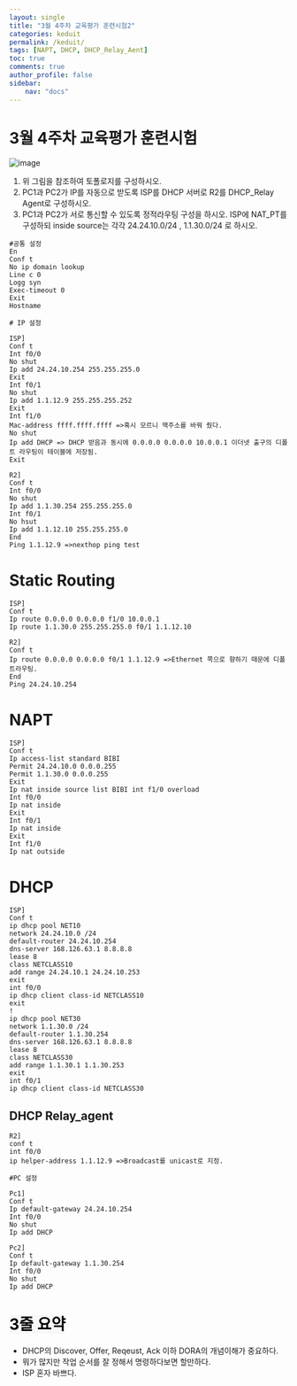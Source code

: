 ```yaml
---
layout: single
title: "3월 4주차 교육평가 훈련시험2"
categories: keduit
permalink: /keduit/
tags: [NAPT, DHCP, DHCP_Relay_Aent]
toc: true 
comments: true
author_profile: false
sidebar:
    nav: "docs"
---
```


# 3월 4주차 교육평가 훈련시험

![image](https://user-images.githubusercontent.com/128279031/227464728-f08c9966-5402-4683-9d61-c2a46194a9f5.png)
1. 위 그림을 참조하여 토폴로지를 구성하시오.
2. PC1과 PC2가 IP를 자동으로 받도록 ISP를 DHCP 서버로 R2를 DHCP_Relay Agent로 구성하시오.
3. PC1과 PC2가 서로 통신할 수 있도록 정적라우팅 구성을 하시오.
ISP에 NAT_PT를 구성하되 inside source는 각각 24.24.10.0/24 , 1.1.30.0/24 로 하시오.

```
#공통 설정
En
Conf t
No ip domain lookup
Line c 0
Logg syn
Exec-timeout 0
Exit
Hostname
```

```
# IP 설정

ISP]
Conf t
Int f0/0
No shut 
Ip add 24.24.10.254 255.255.255.0
Exit
Int f0/1
No shut
Ip add 1.1.12.9 255.255.255.252
Exit
Int f1/0
Mac-address ffff.ffff.ffff =>혹시 모르니 맥주소를 바꿔 줬다.
No shut
Ip add DHCP => DHCP 받음과 동시에 0.0.0.0 0.0.0.0 10.0.0.1 이더넷 출구의 디폴트 라우팅이 테이블에 저장됨.
Exit

R2]
Conf t
Int f0/0
No shut
Ip add 1.1.30.254 255.255.255.0
Int f0/1
No hsut
Ip add 1.1.12.10 255.255.255.0
End
Ping 1.1.12.9 =>nexthop ping test
```

# Static Routing

```
ISP]
Conf t
Ip route 0.0.0.0 0.0.0.0 f1/0 10.0.0.1
Ip route 1.1.30.0 255.255.255.0 f0/1 1.1.12.10

R2]
Conf t
Ip route 0.0.0.0 0.0.0.0 f0/1 1.1.12.9 =>Ethernet 쪽으로 향하기 때문에 디폴트라우팅.
End
Ping 24.24.10.254
```

# NAPT

```
ISP]
Conf t
Ip access-list standard BIBI
Permit 24.24.10.0 0.0.0.255
Permit 1.1.30.0 0.0.0.255
Exit
Ip nat inside source list BIBI int f1/0 overload
Int f0/0
Ip nat inside
Exit
Int f0/1
Ip nat inside
Exit
Int f1/0
Ip nat outside
```

# DHCP

```
ISP]
Conf t
ip dhcp pool NET10
network 24.24.10.0 /24
default-router 24.24.10.254
dns-server 168.126.63.1 8.8.8.8
lease 8
class NETCLASS10
add range 24.24.10.1 24.24.10.253
exit
int f0/0
ip dhcp client class-id NETCLASS10
exit
!
ip dhcp pool NET30
network 1.1.30.0 /24
default-router 1.1.30.254
dns-server 168.126.63.1 8.8.8.8
lease 8
class NETCLASS30
add range 1.1.30.1 1.1.30.253
exit
int f0/1
ip dhcp client class-id NETCLASS30
```

## DHCP Relay_agent

```
R2]
conf t
int f0/0
ip helper-address 1.1.12.9 =>Broadcast를 unicast로 지정.

#PC 설정

Pc1]
Conf t
Ip default-gateway 24.24.10.254
Int f0/0
No shut
Ip add DHCP

Pc2]
Conf t
Ip default-gateway 1.1.30.254
Int f0/0
No shut
Ip add DHCP
```

 
# <mark style='background-color: #f6f8fa'> 3줄 요약 </mark>
* DHCP의 Discover, Offer, Reqeust, Ack 이하 DORA의 개념이해가 중요하다.
* 뭐가 많지만 작업 순서를 잘 정해서 명령하다보면 할만하다.
* ISP 혼자 바쁘다.